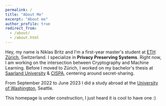 ```yaml
---
permalink: /
title: "About Me"
excerpt: "About me"
author_profile: true
redirect_from: 
  - /about/
  - /about.html
---
```


Hey, my name is Niklas Britz and I'm a first-year master's student at [ETH Zürich](https://inf.ethz.ch), Switzerland. 
I specialize in **Privacy Preserving Systems**. Right now, I am working on the intersection between Cryptography and Machine Learning. Before I moved to Zürich, I worked on my bachelor's thesis at [Saarland University](https://saarland-informatics-campus.de) & [CISPA](https://cispa.de/en), centering around secret-sharing.

From September 2022 to June 2023 I did a study abroad at the [University of Washington](https://www.cs.washington.edu/), Seattle. 

This homepage is under construction, I just heard it is cool to have one :)
